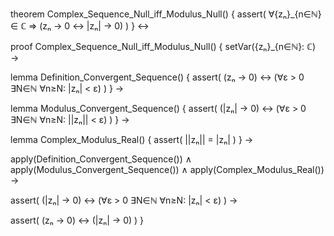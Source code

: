 theorem Complex_Sequence_Null_iff_Modulus_Null() {
  assert(
    ∀{zₙ}_{n∈ℕ} ∈ ℂ ⇒
    (zₙ → 0 ↔ |zₙ| → 0)
  )
} ↔

proof Complex_Sequence_Null_iff_Modulus_Null() {
  setVar({zₙ}_{n∈ℕ}: ℂ) →
  
  lemma Definition_Convergent_Sequence() {
    assert(
      (zₙ → 0) ↔ (∀ε > 0 ∃N∈ℕ ∀n≥N: |zₙ| < ε)
    )
  } →
  
  lemma Modulus_Convergent_Sequence() {
    assert(
      (|zₙ| → 0) ↔ (∀ε > 0 ∃N∈ℕ ∀n≥N: ||zₙ|| < ε)
    )
  } →
  
  lemma Complex_Modulus_Real() {
    assert(
      ||zₙ|| = |zₙ|
    )
  } →
  
  apply(Definition_Convergent_Sequence()) ∧
  apply(Modulus_Convergent_Sequence()) ∧
  apply(Complex_Modulus_Real()) →
  
  assert(
    (|zₙ| → 0) ↔ (∀ε > 0 ∃N∈ℕ ∀n≥N: |zₙ| < ε)
  ) →
  
  assert(
    (zₙ → 0) ↔ (|zₙ| → 0)
  )
}